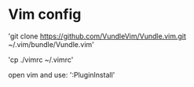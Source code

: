 # Vim config

'git clone https://github.com/VundleVim/Vundle.vim.git ~/.vim/bundle/Vundle.vim'

'cp ./vimrc ~/.vimrc'

open vim and use:
':PluginInstall'
